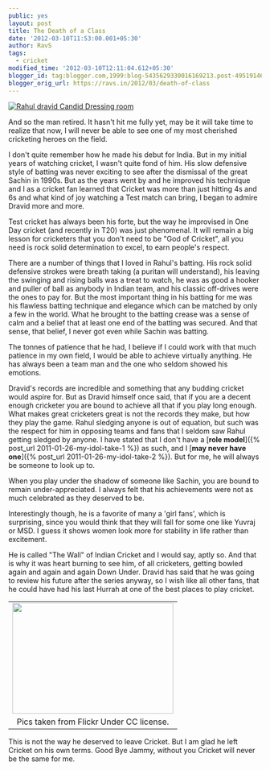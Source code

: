 ```yaml
---
public: yes
layout: post
title: The Death of a Class
date: '2012-03-10T11:53:00.001+05:30'
author: RavS
tags:
  - cricket 
modified_time: '2012-03-10T12:11:04.612+05:30'
blogger_id: tag:blogger.com,1999:blog-5435629330016169213.post-4951914652745334237
blogger_orig_url: https://ravs.in/2012/03/death-of-class
---
```


[![Rahul dravid Candid Dressing room](http://farm6.staticflickr.com/5293/5417426251_2994c3eda6.jpg)](http://www.flickr.com/photos/chubbychandru/5417426251/ 'Rahul dravid Candid Dressing room by lensbug.chandru, on Flickr')

And so the man retired. It hasn't hit me fully yet, may be it will take time to realize that now, I will never be able to see one of my most cherished cricketing heroes on the field.

I don't quite remember how he made his debut for India. But in my initial years of watching cricket, I wasn't quite fond of him. His slow defensive style of batting was never exciting to see after the dismissal of the great Sachin in 1990s. But as the years went by and he improved his technique and I as a cricket fan learned that Cricket was more than just hitting 4s and 6s and what kind of joy watching a Test match can bring, I began to admire Dravid more and more.

Test cricket has always been his forte, but the way he improvised in One Day cricket (and recently in T20) was just phenomenal. It will remain a big lesson for cricketers that you don't need to be "God of Cricket", all you need is rock solid determination to excel, to earn people's respect.

There are a number of things that I loved in Rahul's batting. His rock solid defensive strokes were breath taking (a puritan will understand), his leaving the swinging and rising balls was a treat to watch, he was as good a hooker and puller of ball as anybody in Indian team, and his classic off-drives were the ones to pay for. But the most important thing in his batting for me was his flawless batting technique and elegance which can be matched by only a few in the world. What he brought to the batting crease was a sense of calm and a belief that at least one end of the batting was secured. And that sense, that belief, I never got even while Sachin was batting.

The tonnes of patience that he had, I believe if I could work with that much patience in my own field, I would be able to achieve virtually anything. He has always been a team man and the one who seldom showed his emotions.

Dravid's records are incredible and something that any budding cricket would aspire for. But as Dravid himself once said, that if you are a decent enough cricketer you are bound to achieve all that if you play long enough. What makes great cricketers great is not the records they make, but how they play the game. Rahul sledging anyone is out of equation, but such was the respect for him in opposing teams and fans that I seldom saw Rahul getting sledged by anyone. I have stated that I don't have a [**role model**]({% post_url 2011-01-26-my-idol-take-1 %}) as such, and I [**may never have one**]({% post_url 2011-01-26-my-idol-take-2 %}). But for me, he will always be someone to look up to.

When you play under the shadow of someone like Sachin, you are bound to remain under-appreciated. I always felt that his achievements were not as much celebrated as they deserved to be.

Interestingly though, he is a favorite of many a 'girl fans', which is surprising, since you would think that they will fall for some one like Yuvraj or MSD. I guess it shows women look more for stability in life rather than excitement.

He is called "The Wall" of Indian Cricket and I would say, aptly so. And that is why it was heart burning to see him, of all cricketers, getting bowled again and again and again Down Under. Dravid has said that he was going to review his future after the series anyway, so I wish like all other fans, that he could have had his last Hurrah at one of the best places to play cricket.

<table align="center" cellpadding="0" cellspacing="0" class="tr-caption-container" style="margin-left: auto; margin-right: auto; text-align: center;"><tbody><tr><td style="text-align: center;"><img alt="" height="220" src="http://farm3.staticflickr.com/2068/2142956448_569f6496e3.jpg" style="margin-left: auto; margin-right: auto;" width="320"></td></tr><tr><td class="tr-caption" style="text-align: center;">Pics taken from Flickr Under CC license.</td></tr></tbody></table>

This is not the way he deserved to leave Cricket. But I am glad he left Cricket on his own terms. Good Bye Jammy, without you Cricket will never be the same for me.
